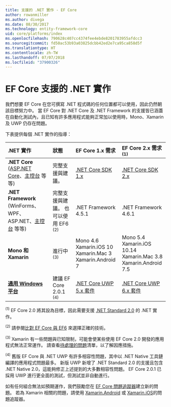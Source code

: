 ```yaml
---
title: 支援的 .NET 實作 - EF Core
author: rowanmiller
ms.author: divega
ms.date: 08/30/2017
ms.technology: entity-framework-core
uid: core/platforms/index
ms.openlocfilehash: 790628c407cc4374fee4ebde8201783955afdcc3
ms.sourcegitcommit: fd50ac53b93a03825dcbb42ed2e7ca95ca858d5f
ms.translationtype: HT
ms.contentlocale: zh-TW
ms.lasthandoff: 07/07/2018
ms.locfileid: "37900326"
---
```

# <a name="net-implementations-supported-by-ef-core"></a>EF Core 支援的 .NET 實作

我們想要 EF Core 在您可撰寫 .NET 程式碼的任何位置都可以使用，因此仍然朝該目標努力中。 當 EF Core 對 .NET Core 及 .NET Framework 的支援皆已涵蓋在自動化測試內，且已知有許多應用程式能夠正常加以使用時，Mono、Xamarin 及 UWP 仍存在問題。

下表提供每個 .NET 實作的指導：

| .NET 實作                                                                                                  | 狀態                                                             | EF Core 1.x 需求                                                                                | EF Core 2.x 需求 <sup>(1)</sup>                                                                 |
|:---------------------------------------------------------------------------------------------------------------------|:-------------------------------------------------------------------|:--------------------------------------------------------------------------------------------------------|:--------------------------------------------------------------------------------------------------------|
| **.NET Core** ([ASP.NET Core](../get-started/aspnetcore/index.md)、[主控台](../get-started/netcore/index.md) 等等) | 完整支援與建議。                                    | [.NET Core SDK 1.x](https://www.microsoft.com/net/core/)                                                | [.NET Core SDK 2.x](https://www.microsoft.com/net/core/)                                                |
| **.NET Framework** (WinForms、WPF、ASP.NET、[主控台](../get-started/full-dotnet/index.md) 等等)                    | 完整支援與建議。 也可以使用 EF6 <sup>(2)</sup> | .NET Framework 4.5.1                                                                                    | .NET Framework 4.6.1                                                                                    |
| **Mono 和 Xamarin**                                                                                                   | 進行中 <sup>(3)</sup>                                         | Mono 4.6 <br/> Xamarin.iOS 10 <br/> Xamarin.Mac 3 <br/> Xamarin.Android 7                               | Mono 5.4 <br/> Xamarin.iOS 10.14 <br/> Xamarin.Mac 3.8 <br/> Xamarin.Android 7.5                        |
| [**通用 Windows 平台**](../get-started/uwp/index.md)                                                        | 建議 EF Core 2.0.1 <sup>(4)</sup>                           | [.NET Core UWP 5.x 套件](https://www.nuget.org/packages/Microsoft.NETCore.UniversalWindowsPlatform/) | [.NET Core UWP 6.x 套件](https://www.nuget.org/packages/Microsoft.NETCore.UniversalWindowsPlatform/) |

<sup>(1)</sup> EF Core 2.0 將其設為目標，因此需要支援 [.NET Standard 2.0](https://docs.microsoft.com/dotnet/standard/net-standard) 的 .NET 實作。

<sup>(2)</sup> 請參閱[比對 EF Core 與 EF6](../../efcore-and-ef6/index.md) 來選擇正確的技術。

<sup>(3)</sup> Xamarin 有一些問題與已知限制，可能會使某些使用 EF Core 2.0 開發的應用程式無法正常運作。 請查看[待處理的問題](https://github.com/aspnet/entityframeworkCore/issues?q=is%3Aopen+is%3Aissue+label%3Aarea-xamarin)清單，以了解因應措施。

<sup>(4)</sup> 舊版 EF Core 與 .NET UWP 有許多相容性問題，其中以 .NET Native 工具鏈編譯的應用程式問題最多。 新版 UWP 新增了 .NET Standard 2.0 的支援且包含 .NET Native 2.0，這能夠修正上述提到的大多數相容性問題。 EF Core 2.0.1 已採用 UWP 進行更全面的測試，但測試並非自動進行。

如有任何組合無法如預期運作，我們鼓勵您在 [EF Core 問題追蹤器](https://github.com/aspnet/entityframeworkcore/issues/new)建立新的問題。 若為 Xamarin 相關的問題，請使用 [Xamarin.Android](https://github.com/xamarin/xamarin-android/issues/new) 或 [Xamarin.iOS](https://github.com/xamarin/xamarin-macios/issues/new)的問題追蹤器。
